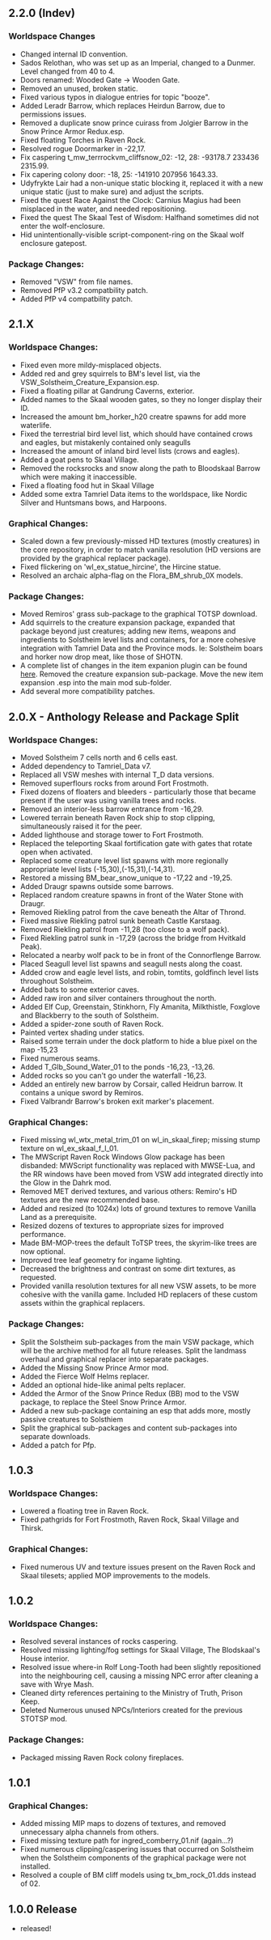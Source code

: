 
## 2.2.0 (Indev)
### Worldspace Changes
- Changed internal ID convention.
- Sados Relothan, who was set up as an Imperial, changed to a Dunmer. Level changed from 40 to 4.
- Doors renamed: Wooded Gate -> Wooden Gate.
- Removed an unused, broken static.
- Fixed various typos in dialogue entries for topic "booze".
- Added Leradr Barrow, which replaces Heirdun Barrow, due to permissions issues.
- Removed a duplicate snow prince cuirass from Jolgier Barrow in the Snow Prince Armor Redux.esp.
- Fixed floating Torches in Raven Rock.
- Resolved rogue Doormarker in -22,17.
- Fix caspering t_mw_terrrockvm_cliffsnow_02: -12, 28: -93178.7 233436 2315.99.
- Fix capering colony door: -18, 25: -141910 207956 1643.33. 
- Udyfrykte Lair had a non-unique static blocking it, replaced it with a new unique static (just to make sure) and adjust the scripts.
- Fixed the quest Race Against the Clock: Carnius Magius had been misplaced in the water, and needed repositioning.
- Fixed the quest The Skaal Test of Wisdom: Halfhand sometimes did not enter the wolf-enclosure.
- Hid unintentionally-visible script-component-ring on the Skaal wolf enclosure gatepost.

### Package Changes:
- Removed "VSW" from file names. 
- Removed PfP v3.2 compatbility patch.
- Added PfP v4 compatbility patch.

## 2.1.X
### Worldspace Changes:
- Fixed even more mildy-misplaced objects.
- Added red and grey squirrels to BM's level list, via the VSW_Solstheim_Creature_Expansion.esp.
- Fixed a floating pillar at Gandrung Caverns, exterior.
- Added names to the Skaal wooden gates, so they no longer display their ID.
- Increased the amount bm_horker_h20 creatre spawns for add more waterlife.
- Fixed the terrestrial bird level list, which should have contained crows and eagles, but mistakenly contained only seagulls
- Increased the amount of inland bird level lists (crows and eagles).
- Added a goat pens to Skaal Village.
- Removed the rocksrocks and snow along the path to Bloodskaal Barrow which were making it inaccessible. 
- Fixed a floating food hut in Skaal Village
- Added some extra Tamriel Data items to the worldspace, like Nordic Silver and Huntsmans bows, and Harpoons. 

### Graphical Changes:
- Scaled down a few previously-missed HD textures (mostly creatures) in the core repository, in order to match vanilla resolution (HD versions are provided by the graphical replacer package).
- Fixed flickering on 'wl_ex_statue_hircine', the Hircine statue.
- Resolved an archaic alpha-flag on the Flora_BM_shrub_0X models.

### Package Changes:
- Moved Remiros' grass sub-package to the graphical TOTSP download.
- Add squirrels to the creature expansion package, expanded that package beyond just creatures; adding new items, weapons and ingredients to Solstheim level lists and containers, for a more cohesive integration with Tamriel Data and the Province mods. Ie: Solstheim boars and horker now drop meat, like those of SHOTN.
- A complete list of changes in the item expanion plugin can be found [here](https://docs.google.com/spreadsheets/d/1GRg0S60BoNaGF-rznfpnUNXUKE1rUCDE-LA5nOxXx-A/edit?usp=sharing).
Removed the creature expansion sub-package. Move the new item expansion .esp into the main mod sub-folder.
- Add several more compatibility patches.
 
## 2.0.X - Anthology Release and Package Split
### Worldspace Changes:
- Moved Solstheim 7 cells north and 6 cells east.
- Added dependency to Tamriel_Data v7.
- Replaced all VSW meshes with internal T_D data versions.
- Removed superflours rocks from around Fort Frostmoth.
- Fixed dozens of floaters and bleeders - particularly those that became present if the user was using vanilla trees and rocks.
- Removed an interior-less barrow entrance from -16,29.
- Lowered terrain beneath Raven Rock ship to stop clipping, simultaneously raised it for the peer.
- Added lighthouse and storage tower to Fort Frostmoth.
- Replaced the teleporting Skaal fortification gate with gates that rotate open when activated.
- Replaced some creature level list spawns with more regionally appropriate level lists (-15,30),(-15,31),(-14,31).
- Restored a missing BM_bear_snow_unique to -17,22 and -19,25.
- Added Draugr spawns outside some barrows.
- Replaced random creature spawns in front of the Water Stone with Draugr.
- Removed Riekling patrol from the cave beneath the Altar of Thrond.
- Fixed massive Riekling patrol sunk beneath Castle Karstaag.
- Removed Riekling patrol from -11,28 (too close to a wolf pack).
- Fixed Riekling patrol sunk in -17,29 (across the bridge from Hvitkald Peak).
- Relocated a nearby wolf pack to be in front of the Connorflenge Barrow.
- Placed Seagull level list spawns and seagull nests along the coast.
- Added crow and eagle level lists, and robin, tomtits, goldfinch level lists throughout Solstheim.
- Added bats to some exterior caves.
- Added raw iron and silver containers throughout the north.
- Added Elf Cup, Greenstain, Stinkhorn, Fly Amanita, Milkthistle, Foxglove and Blackberry to the south of Solstheim.
- Added a spider-zone south of Raven Rock.
- Painted vertex shading under statics.
- Raised some terrain under the dock platform to hide a blue pixel on the map -15,23
- Fixed numerous seams.
- Added T_Glb_Sound_Water_01 to the ponds -16,23, -13,26.
- Added rocks so you can't go under the waterfall -16,23.
- Added an entirely new barrow by Corsair, called Heidrun barrow. It contains a unique sword by Remiros.
- Fixed Valbrandr Barrow's broken exit marker's placement.

### Graphical Changes:
- Fixed missing wl_wtx_metal_trim_01 on wl_in_skaal_firep; missing stump texture on wl_ex_skaal_f_l_01.
- The MWScript Raven Rock Windows Glow package has been disbanded: MWScript functionality was replaced with MWSE-Lua, and the RR windows have been moved from VSW add integrated directly into the Glow in the Dahrk mod.
- Removed MET derived textures, and various others: Remiro's HD textures are the new recommended base.
- Added and resized (to 1024x) lots of ground textures to remove Vanilla Land as a prerequisite.
- Resized dozens of textures to appropriate sizes for improved performance.
- Made BM-MOP-trees the default ToTSP trees, the skyrim-like trees are now optional.
- Improved tree leaf geometry for ingame lighting.
- Decreased the brightness and contrast on some dirt textures, as requested.
- Provided vanilla resolution textures for all new VSW assets, to be more cohesive with the vanilla game. Included HD replacers of these custom assets within the graphical replacers.

### Package Changes:
- Split the Solstheim sub-packages from the main VSW package, which will be the archive method for all future releases. Split the landmass overhaul and graphical replacer into separate packages.
- Added the Missing Snow Prince Armor mod.
- Added the Fierce Wolf Helms replacer.
- Added an optional hide-like animal pelts replacer.
- Added the Armor of the Snow Prince Redux (BB) mod to the VSW package, to replace the Steel Snow Prince Armor.
- Added a new sub-package containing an esp that adds more, mostly passive creatures to Solsthiem
- Split the graphical sub-packages and content sub-packages into separate downloads. 
- Added a patch for Pfp.

## 1.0.3
### Worldspace Changes:
- Lowered a floating tree in Raven Rock.
- Fixed pathgrids for Fort Frostmoth, Raven Rock, Skaal Village and Thirsk.

### Graphical Changes:
- Fixed numerous UV and texture issues present on the Raven Rock and Skaal tilesets; applied MOP improvements to the models.

## 1.0.2
### Worldspace Changes:
- Resolved several instances of rocks caspering.
- Resolved missing lighting/fog settings for Skaal Village, The Blodskaal's House interior.
- Resolved issue where-in Rolf Long-Tooth had been slightly repositioned into the neighbouring cell, causing a missing NPC error after cleaning a save with Wrye Mash.
- Cleaned dirty references pertaining to the Ministry of Truth, Prison Keep.
- Deleted Numerous unused NPCs/Interiors created for the previous STOTSP mod.
### Package Changes:
- Packaged missing Raven Rock colony fireplaces.

## 1.0.1
### Graphical Changes:
- Added missing MIP maps to dozens of textures, and removed unnecessary alpha channels from others.
- Fixed missing texture path for ingred_comberry_01.nif (again...?)
- Fixed numerous clipping/caspering issues that occurred on Solstheim when the Solstheim components of the graphical package were not installed.
- Resolved a couple of BM cliff models using tx_bm_rock_01.dds instead of 02.

## 1.0.0 Release
- released!

